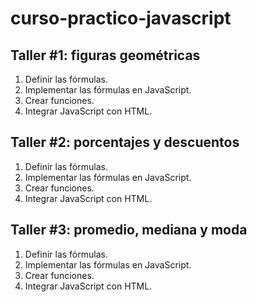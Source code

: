# curso-practico-javascript

## Taller #1: figuras geométricas

1) Definir las fórmulas.
2) Implementar las fórmulas en JavaScript.
3) Crear funciones.
4) Integrar JavaScript con HTML.

## Taller #2: porcentajes y descuentos
1) Definir las fórmulas.
2) Implementar las fórmulas en JavaScript.
3) Crear funciones.
4) Integrar JavaScript con HTML.


## Taller #3: promedio, mediana y moda
1) Definir las fórmulas.
2) Implementar las fórmulas en JavaScript.
3) Crear funciones.
4) Integrar JavaScript con HTML.
